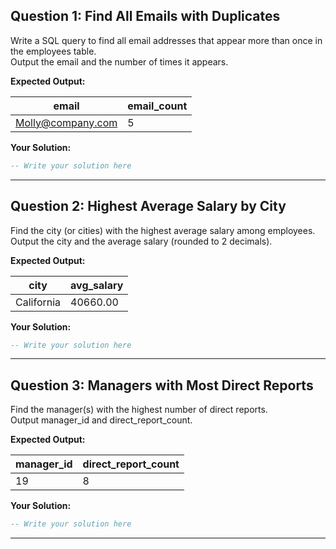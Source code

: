
## Question 1: Find All Emails with Duplicates

Write a SQL query to find all email addresses that appear more than once in the employees table.  
Output the email and the number of times it appears.

**Expected Output:**

| email               | email_count |
|---------------------|------------|
| Molly@company.com   | 5          |

**Your Solution:**
```sql
-- Write your solution here
```

---

## Question 2: Highest Average Salary by City

Find the city (or cities) with the highest average salary among employees.  
Output the city and the average salary (rounded to 2 decimals).

**Expected Output:**

| city        | avg_salary |
|-------------|------------|
| California  | 40660.00   |

**Your Solution:**
```sql
-- Write your solution here
```

---

## Question 3: Managers with Most Direct Reports

Find the manager(s) with the highest number of direct reports.  
Output manager_id and direct_report_count.

**Expected Output:**

| manager_id | direct_report_count |
|------------|--------------------|
| 19         | 8                  |

**Your Solution:**
```sql
-- Write your solution here
```
---

